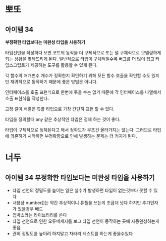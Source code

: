 # 뽀또

## 아이템 34

**부정확한 타입보다는 미완성 타입을 사용하기**

타입선언을 작성하다 보면 코드의 동작을 더 구체적으로 또는 덜 구체적으로 모델링하게 되는 상황을 맞닥뜨리게 된다. 일반적으로 타입이 구체적일수록 버그를 더 많이 잡고 타입스크립트가 제공하는 도구를 활용할 수 있게 된다.

각 함수의 매개변수 개수가 정확한지 확인하기 위해 모든 함수 호출을 확인할 수도 있지만 재귀적으로 동작하기 때문에 좋은 방법은 아니다.

인터페이스를 호출 표현식으로 한번에 묶을 수는 없기 때문에 각 인터페이스를 나열해서 호출 표현식을 작성한다.

고정 길이 배열은 튜플 타입으로 가장 간단히 표현 할 수 있다.

타입을 정의할때 any 같은 추상적인 타입은 정제 하는 것이 좋다.

타입이 구체적으로 정제된다고 해서 정확도가 무조건 올라가지는 않는다. 그러므로 타입에 의존하기 시작하면 부정확함으로 인해 발생하는 문제는 더 커지게 된다.

# 너두

## 아이템 34 부정확한 타입보다는 미완성 타입을 사용하기

- 타입 선언의 정밀도를 높이는 일은 실수가 발생하면 타입이 없는것보다 못할 수 있다
- 내용상 number[]는 약간 추상적이니 튜플을 쓰는게 조금더 낫다 하지만 추가인자가 있을경우 베드
- 맵박스라는 라이브러리를 쓴다
- 타입 선언으로 인한 오류메세지를 보고 타입 선언이 동작하는 곳에 자동완성하는게 좋음
- 괜히 정밀도를 높이려 하지말고 차라리 테스트를 하는게 좋을수있다 
